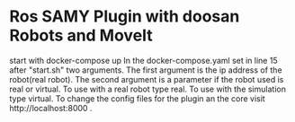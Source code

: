 # Ros SAMY Plugin with doosan Robots and MoveIt
start with docker-compose up
In the docker-compose.yaml set in line 15 after "start.sh" two arguments.
The first argument is the ip address of the robot(real robot).
The second argument is a parameter if the robot used is real or virtual. To use with a real robot type real. To use with the simulation type virtual.
To change the config files for the plugin an the core visit http://localhost:8000 .
